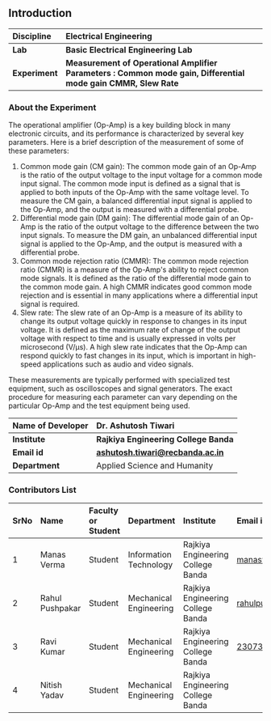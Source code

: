## Introduction


<b>Discipline | <b>Electrical Engineering
:--|:--|
<b> Lab | <b> Basic Electrical Engineering Lab
<b> Experiment|     <b> Measurement of Operational Amplifier Parameters : Common mode gain, Differential mode gain CMMR, Slew Rate

### About the Experiment 

The operational amplifier (Op-Amp) is a key building block in many electronic circuits, and its performance is characterized by several key parameters. Here is a brief description of the measurement of some of these parameters:<br>
1. Common mode gain (CM gain): The common mode gain of an Op-Amp is the ratio of the output voltage to the input voltage for a common mode input signal. The common mode input is defined as a signal that is applied to both inputs of the Op-Amp with the same voltage level. To measure the CM gain, a balanced differential input signal is applied to the Op-Amp, and the output is measured with a differential probe.<br>
2. Differential mode gain (DM gain): The differential mode gain of an Op-Amp is the ratio of the output voltage to the difference between the two input signals. To measure the DM gain, an unbalanced differential input signal is applied to the Op-Amp, and the output is measured with a differential probe.<br>
3. Common mode rejection ratio (CMMR): The common mode rejection ratio (CMMR) is a measure of the Op-Amp's ability to reject common mode signals. It is defined as the ratio of the differential mode gain to the common mode gain. A high CMMR indicates good common mode rejection and is essential in many applications where a differential input signal is required.<br>
4. Slew rate: The slew rate of an Op-Amp is a measure of its ability to change its output voltage quickly in response to changes in its input voltage. It is defined as the maximum rate of change of the output voltage with respect to time and is usually expressed in volts per microsecond (V/μs). A high slew rate indicates that the Op-Amp can respond quickly to fast changes in its input, which is important in high-speed applications such as audio and video signals.<br>

These measurements are typically performed with specialized test equipment, such as oscilloscopes and signal generators. The exact procedure for measuring each parameter can vary depending on the particular Op-Amp and the test equipment being used.

<b>Name of Developer | <b> Dr. Ashutosh Tiwari
:--|:--|
<b> Institute | <b>  Rajkiya Engineering College Banda
<b> Email id|     <b> ashutosh.tiwari@recbanda.ac.in
<b> Department |  Applied Science and Humanity
### Contributors List

SrNo | Name | Faculty or Student | Department| Institute | Email id
:--|:--|:--|:--|:--|:--|
1 | Manas Verma | Student | Information Technology| Rajkiya Engineering College Banda |manasverma012345@gmail.com 
2 | Rahul Pushpakar | Student | Mechanical Engineering | Rajkiya Engineering College Banda | rahulpushpker@gmail.com
3 | Ravi Kumar | Student | Mechanical Engineering | Rajkiya Engineering College Banda | 2307340130042@recbanda.ac.in
4 | Nitish Yadav| Student | Mechanical Engineering | Rajkiya Engineering College Banda | 
